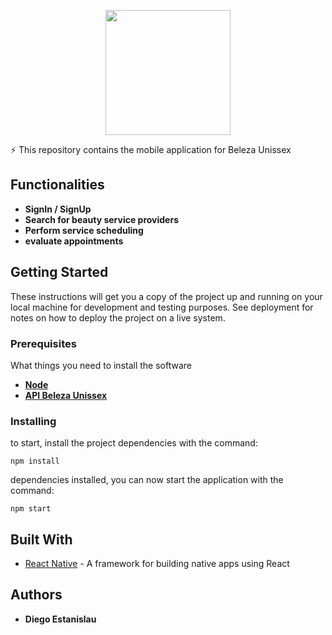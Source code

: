 <p align="center">
<img src="https://upload.wikimedia.org/wikipedia/commons/thumb/a/a7/React-icon.svg/1200px-React-icon.svg.png" width="200" align="center">
</p>

⚡ This repository contains the mobile application for Beleza Unissex

## Functionalities

* **SignIn / SignUp** 
* **Search for beauty service providers** 
* **Perform service scheduling** 
* **evaluate appointments** 


## Getting Started

These instructions will get you a copy of the project up and running on your local machine for development and testing purposes. See deployment for notes on how to deploy the project on a live system.

### Prerequisites

What things you need to install the software

* **[Node](https://nodejs.org/en/)** 
* **[API Beleza Unissex](https://github.com/DEstanislau/beleza-unissex-api)** 

### Installing

to start, install the project dependencies with the command:

```
npm install

```

dependencies installed, you can now start the application with the command:

```
npm start

```

## Built With

* [React Native](https://pt-br.reactjs.org/) -  A framework for building native apps using React

## Authors

* **Diego Estanislau** 
